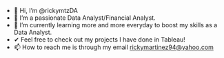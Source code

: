 - 👋 Hi, I’m @rickymtzDA
- 👀 I’m a passionate Data Analyst/Financial Analyst.
- 🌱 I’m currently learning more and more everyday to boost my skills as a Data Analyst.
- ✔  Feel free to check out my projects I have done in Tableau!
- 📫 How to reach me is through my email rickymartinez94@yahoo.com

<!---
rickymtzDA/rickymtzDA is a ✨ special ✨ repository because its `README.md` (this file) appears on your GitHub profile.
You can click the Preview link to take a look at your changes.
--->
